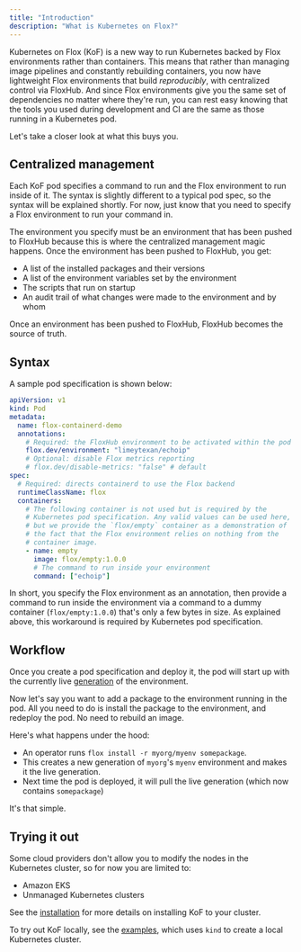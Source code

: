 ```yaml
---
title: "Introduction"
description: "What is Kubernetes on Flox?"
---
```


Kubernetes on Flox (KoF) is a new way to run Kubernetes backed by Flox environments rather than containers.
This means that rather than managing image pipelines and constantly rebuilding containers, you now have lightweight Flox environments that build *reproducibly*, with centralized control via FloxHub.
And since Flox environments give you the same set of dependencies no matter where they're run, you can rest easy knowing that the tools you used during development and CI are the same as those running in a Kubernetes pod.

Let's take a closer look at what this buys you.

## Centralized management

Each KoF pod specifies a command to run and the Flox environment to run inside of it.
The syntax is slightly different to a typical pod spec, so the syntax will be explained shortly.
For now, just know that you need to specify a Flox environment to run your command in.

The environment you specify must be an environment that has been pushed to FloxHub because this is where the centralized management magic happens.
Once the environment has been pushed to FloxHub, you get:

- A list of the installed packages and their versions
- A list of the environment variables set by the environment
- The scripts that run on startup
- An audit trail of what changes were made to the environment and by whom

Once an environment has been pushed to FloxHub, FloxHub becomes the source of truth.

## Syntax

A sample pod specification is shown below:

```yaml
apiVersion: v1
kind: Pod
metadata:
  name: flox-containerd-demo
  annotations:
    # Required: the FloxHub environment to be activated within the pod
    flox.dev/environment: "limeytexan/echoip"
    # Optional: disable Flox metrics reporting
    # flox.dev/disable-metrics: "false" # default
spec:
  # Required: directs containerd to use the Flox backend
  runtimeClassName: flox
  containers:
    # The following container is not used but is required by the
    # Kubernetes pod specification. Any valid values can be used here,
    # but we provide the `flox/empty` container as a demonstration of
    # the fact that the Flox environment relies on nothing from the
    # container image.
    - name: empty
      image: flox/empty:1.0.0
      # The command to run inside your environment
      command: ["echoip"]
```

In short, you specify the Flox environment as an annotation, then provide a command to run inside the environment via a command to a dummy container (`flox/empty:1.0.0`) that's only a few bytes in size.
As explained above, this workaround is required by Kubernetes pod specification.

## Workflow

Once you create a pod specification and deploy it, the pod will start up with the currently live [generation][generations-concept] of the environment.

Now let's say you want to add a package to the environment running in the pod.
All you need to do is install the package to the environment, and redeploy the pod.
No need to rebuild an image.

Here's what happens under the hood:

- An operator runs `flox install -r myorg/myenv somepackage`.
- This creates a new generation of `myorg`'s `myenv` environment and makes it the live generation.
- Next time the pod is deployed, it will pull the live generation (which now contains `somepackage`)

It's that simple.

## Trying it out

Some cloud providers don't allow you to modify the nodes in the Kubernetes cluster, so for now you are limited to:

- Amazon EKS
- Unmanaged Kubernetes clusters

See the [installation][install-section] for more details on installing KoF to your cluster.

To try out KoF locally, see the [examples][examples-section], which uses `kind` to create a local Kubernetes cluster.

[generations-concept]: ../concepts/generations.md
[install-section]: ./install/eks.md
[examples-section]: ./examples/kind-demo.md
